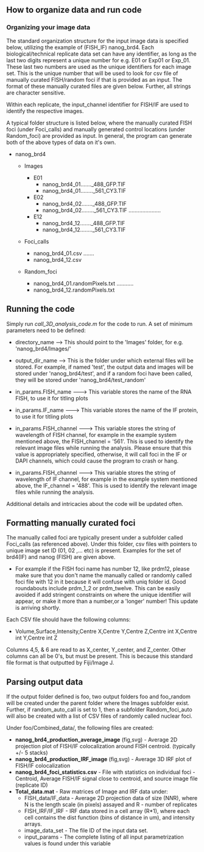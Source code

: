 ## How to organize data and run code

### Organizing your image data

The standard organization structure for the input image data is specified below, utilizing the example of (FISH_IF) nanog_brd4. Each biological/technical replicate data set can have any identifier, as long as the last two digits represent a unique number for e.g. E01 or Exp01 or Exp_01. These last two numbers are used as the unique identifiers for each image set. This is the unique number that will be used to look for csv file of manually curated FISH/random foci if that is provided as an input. The format of these manually curated files are given below. Further, all strings are character sensitive.

Within each replicate, the input_channel identifier for FISH/IF are used to identify the respective images.

A typical folder structure is listed below, where the manually curated FISH foci (under Foci_calls) and manually generated control locations (under Random_foci) are provided as input. In general, the program can generate both of the above types of data on it's own.

* nanog_brd4
	* Images
		* 	E01
			* 	nanog_brd4_01......._488_GFP.TIF
			* nanog_brd4_01........_561_CY3.TIF
		* E02
			* 	nanog_brd4_02......._488_GFP.TIF
			* nanog_brd4_02........_561_CY3.TIF
		.....................
		* E12
			* 	nanog_brd4_12......._488_GFP.TIF
			* nanog_brd4_12........_561_CY3.TIF

	* Foci_calls
		* 	nanog_brd4_01.csv
		.......
		* nanog_brd4_12.csv

	* Random_foci
		* 	nanog_brd4_01.randomPixels.txt
				...........
		* nanog_brd4_12.randomPixels.txt



## Running the code

Simply run *call_3D_analysis_code.m* for the code to run. A set of minimum parameters need to be defined:

* directory_name	-->	This should point to the 'Images' folder, for e.g. 'nanog_brd4/Images/'

* output_dir_name	-->	This is the folder under which external files will be stored. For example, if named 'test', the output data and images will be stored under 'nanog_brd4/test', and if a random foci have been called, they will be stored under 'nanog_brd4/test_random'


* in_params.FISH_name	--->	This variable stores the name of the RNA FISH, to use it for titling plots

* in_params.IF_name	--->	This variable stores the name of the IF protein, to use it for titling plots

* in_params.FISH_channel	--->	This variable stores the string of wavelength of FISH channel, for example in the example system mentioned above, the FISH_channel = '561'. This is used to identify the relevant image files while running the analysis. Please ensure that this value is appropriately specified, otherwise, it will call foci in the IF or DAPI channels, which could cause the program to crash or hang.

* in_params.FISH_channel	--->	This variable stores the string of wavelength of IF channel, for example in the example system mentioned above, the IF_channel = '488'. This is used to identify the relevant image files while running the analysis.


Additional details and intricacies about the code will be updated often.

## Formatting manually curated foci

The manually called foci are typically present under a subfolder called Foci_calls (as referenced above). Under this folder, csv files with pointers to unique image set ID (01, 02 ,... etc) is present. Examples for the set of brd4(IF) and nanog (FISH) are given above.

* For example if the FISH foci name has number 12, like prdm12, please make sure that you don't name the manually called or randomly called foci file with 12 in it because it will confuse with uniq folder id. Good roundabouts include prdm_1_2 or prdm_twelve. This can be easily avoided if add stringent constraints on where the unique identifier will appear, or make it more than a number,or a 'longer' number! This update is arriving shortly.

Each CSV file should have the following columns:

* Volume,Surface,Intensity,Centre X,Centre Y,Centre Z,Centre int X,Centre int Y,Centre int Z


Columns 4,5, & 6 are read to as X_center, Y_center, and Z_center. Other columns can all be 0's, but must be present. This is because this standard file format is that outputted by Fiji/Image J.

## Parsing output data
If the output folder defined is foo, two output folders foo and foo_random will be created under the parent folder where the Images subfolder exist. Further, if random_auto_call is set to 1, then a subfolder Random_foci_auto will also be created with a list of CSV files of randomly called nuclear foci.

Under foo/Combined_data/, the following files are created:
- **nanog_brd4_production_average_image** (fig,svg) - Average 2D projection plot of FISH/IF colocalization around FISH centroid. (typically +/- 5 stacks)
- **nanog_brd4_production_IRF_image** (fig,svg) - Average 3D IRF plot of FISH/IF colocalization
- **nanog_brd4_foci_statistics.csv** - File with statistics on individual foci - Centroid, Average FISH/IF signal close to centroid, and source image file (replicate ID)
- **Total_data.mat** - Raw matrices of Image and IRF data under:
  - FISH_data/IF_data - Average 2D projection data of size (N*N*R), where N is the length scale (in pixels) assayed and R - number of replicates
  - FISH_IRF/IF_IRF - IRF data stored in a cell array (R*1), where each cell contains the dist function (bins of distance in um), and intensity arrays.
  - image_data_set - The file ID of the input data set.
  - input_params - The complete listing of all input parametrization values is found under this variable
